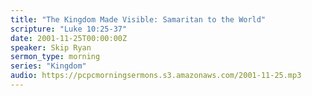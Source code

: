 ```yaml
---
title: "The Kingdom Made Visible: Samaritan to the World"
scripture: "Luke 10:25-37"
date: 2001-11-25T00:00:00Z
speaker: Skip Ryan
sermon_type: morning
series: "Kingdom"
audio: https://pcpcmorningsermons.s3.amazonaws.com/2001-11-25.mp3 
---
```



